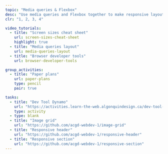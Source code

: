 ```yaml
---
topic: "Media queries & Flexbox"
desc: "Use media queries and Flexbox together to make responsive layouts."
clr: "1, 2, 3, 4"

video_tutorials:
  - title: "Screen sizes cheat sheet"
    url: screen-sizes-cheat-sheet
    highlight: true
  - title: "Media queries layout"
    url: media-queries-layout
  - title: "Browser developer tools"
    url: browser-developer-tools

group_activities:
  - title: "Paper plans"
    url: paper-plans
    type: pencil
    pair: true

tasks:
  - title: "Dev Tool Dynamo"
    url: "https://activities.learn-the-web.algonquindesign.ca/dev-tool-dynamo/"
    type: activity
  - type: blank
  - title: "Image grid"
    url: "https://github.com/acgd-webdev-1/image-grid"
  - title: "Responsive header"
    url: "https://github.com/acgd-webdev-1/responsive-header"
  - title: "Responsive section"
    url: "https://github.com/acgd-webdev-1/responsive-section"
---
```


